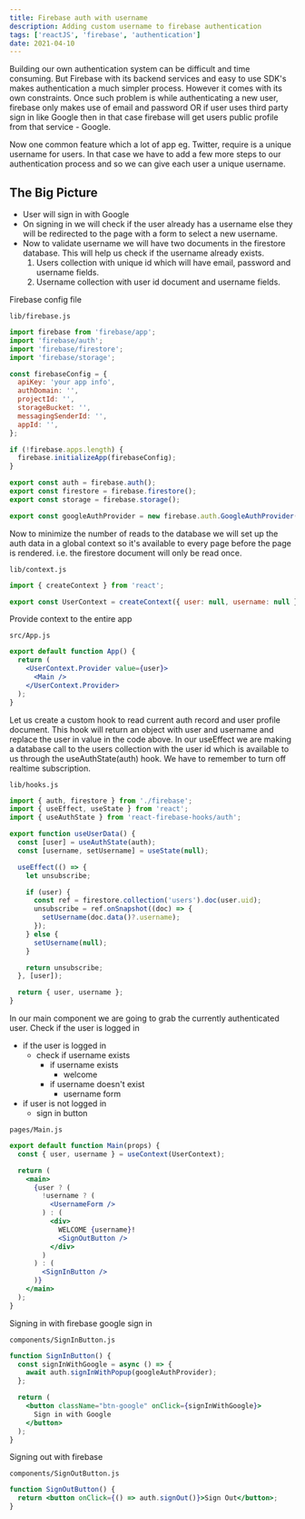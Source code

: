 ```yaml
---
title: Firebase auth with username
description: Adding custom username to firebase authentication
tags: ['reactJS', 'firebase', 'authentication']
date: 2021-04-10
---
```


Building our own authentication system can be difficult and time consuming. But Firebase with its backend services and easy to use SDK's makes authentication a much simpler process. However it comes with its own constraints. Once such problem is while authenticating a new user, firebase only makes use of email and password OR if user uses third party sign in like Google then in that case firebase will get users public profile from that service - Google.

Now one common feature which a lot of app eg. Twitter, require is a unique username for users. In that case we have to add a few more steps to our authentication process and so we can give each user a unique username.

## The Big Picture

- User will sign in with Google
- On signing in we will check if the user already has a username else they will be redirected to the page with a form to select a new username.
- Now to validate username we will have two documents in the firestore database. This will help us check if the username already exists.
  1. Users collection with unique id which will have email, password and username fields.
  2. Username collection with user id document and username fields.

Firebase config file

```console
lib/firebase.js
```

```jsx
import firebase from 'firebase/app';
import 'firebase/auth';
import 'firebase/firestore';
import 'firebase/storage';

const firebaseConfig = {
  apiKey: 'your app info',
  authDomain: '',
  projectId: '',
  storageBucket: '',
  messagingSenderId: '',
  appId: '',
};

if (!firebase.apps.length) {
  firebase.initializeApp(firebaseConfig);
}

export const auth = firebase.auth();
export const firestore = firebase.firestore();
export const storage = firebase.storage();

export const googleAuthProvider = new firebase.auth.GoogleAuthProvider();
```

Now to minimize the number of reads to the database we will set up the auth data in a global context so it's available to every page before the page is rendered. i.e. the firestore document will only be read once.

```console
lib/context.js
```

```jsx
import { createContext } from 'react';

export const UserContext = createContext({ user: null, username: null });
```

Provide context to the entire app

```console
src/App.js
```

```jsx
export default function App() {
  return (
    <UserContext.Provider value={user}>
      <Main />
    </UserContext.Provider>
  );
}
```

Let us create a custom hook to read current auth record and user profile document. This hook will return an object with user and username and replace the user in value in the code above. In our useEffect we are making a database call to the users collection with the user id which is available to us through the useAuthState(auth) hook. We have to remember to turn off realtime subscription.

```console
lib/hooks.js
```

```jsx
import { auth, firestore } from './firebase';
import { useEffect, useState } from 'react';
import { useAuthState } from 'react-firebase-hooks/auth';

export function useUserData() {
  const [user] = useAuthState(auth);
  const [username, setUsername] = useState(null);

  useEffect(() => {
    let unsubscribe;

    if (user) {
      const ref = firestore.collection('users').doc(user.uid);
      unsubscribe = ref.onSnapshot((doc) => {
        setUsername(doc.data()?.username);
      });
    } else {
      setUsername(null);
    }

    return unsubscribe;
  }, [user]);

  return { user, username };
}
```

In our main component we are going to grab the currently authenticated user. Check if the user is logged in

- if the user is logged in
  - check if username exists
    - if username exists
      - welcome
    - if username doesn't exist
      - username form
- if user is not logged in
  - sign in button

```console
pages/Main.js
```

```jsx
export default function Main(props) {
  const { user, username } = useContext(UserContext);

  return (
    <main>
      {user ? (
        !username ? (
          <UsernameForm />
        ) : (
          <div>
            WELCOME {username}!
            <SignOutButton />
          </div>
        )
      ) : (
        <SignInButton />
      )}
    </main>
  );
}
```

Signing in with firebase google sign in

```console
components/SignInButton.js
```

```jsx
function SignInButton() {
  const signInWithGoogle = async () => {
    await auth.signInWithPopup(googleAuthProvider);
  };

  return (
    <button className="btn-google" onClick={signInWithGoogle}>
      Sign in with Google
    </button>
  );
}
```

Signing out with firebase

```console
components/SignOutButton.js
```

```jsx
function SignOutButton() {
  return <button onClick={() => auth.signOut()}>Sign Out</button>;
}
```
